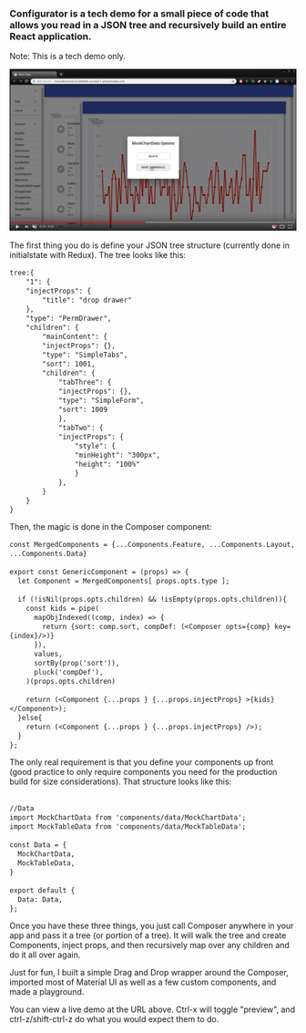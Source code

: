 ### Configurator is a tech demo for a small piece of code that allows you read in a JSON tree and recursively build an entire React application. 

Note: This is a tech demo only.

![Alt text](/public/configurator_demo.png?raw=true "Youtube Demo")

The first thing you do is define your JSON tree structure (currently done in initialstate with Redux). The tree looks like this:

```
tree:{
    "1": {
    "injectProps": {
        "title": "drop drawer"
    },
    "type": "PermDrawer",
    "children": {
        "mainContent": {
        "injectProps": {},
        "type": "SimpleTabs",
        "sort": 1001,
        "children": {
            "tabThree": {
            "injectProps": {},
            "type": "SimpleForm",
            "sort": 1009
            },
            "tabTwo": {
            "injectProps": {
                "style": {
                "minHeight": "300px",
                "height": "100%"
                }
            },
        }
    }
}
```

Then, the magic is done in the Composer component:

```
const MergedComponents = {...Components.Feature, ...Components.Layout, ...Components.Data}

export const GenericComponent = (props) => {
  let Component = MergedComponents[ props.opts.type ];

  if (!isNil(props.opts.children) && !isEmpty(props.opts.children)){
    const kids = pipe(
      mapObjIndexed((comp, index) => { 
        return {sort: comp.sort, compDef: (<Composer opts={comp} key={index}/>)}
      }),
      values,
      sortBy(prop('sort')),
      pluck('compDef'),
    )(props.opts.children)

    return (<Component {...props } {...props.injectProps} >{kids}</Component>);
  }else{
    return (<Component {...props } {...props.injectProps} />);
  }
};
```

The only real requirement is that you define your components up front (good practice to only require components you need for the production build for size considerations). That structure looks like this:

```

//Data
import MockChartData from 'components/data/MockChartData';
import MockTableData from 'components/data/MockTableData';

const Data = {
  MockChartData,
  MockTableData,
}

export default {
  Data: Data,
};
```

Once you have these three things, you just call Composer anywhere in your app and pass it a tree (or portion of a tree). It will walk the tree and create Components, inject props, and then recursively map over any children and do it all over again.

Just for fun, I built a simple Drag and Drop wrapper around the Composer, imported most of Material UI as well as a few custom components, and made a playground. 

You can view a live demo at the URL above. Ctrl-x will toggle "preview", and ctrl-z/shift-ctrl-z do what you would expect them to do. 


